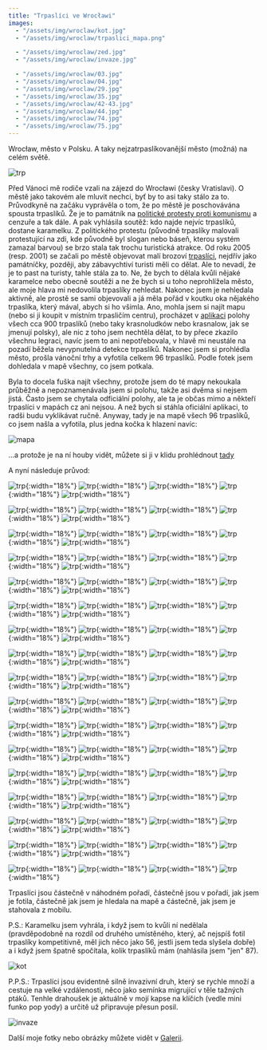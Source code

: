 ```yaml
---
title: "Trpaslíci ve Wrocławi"
images:
  - "/assets/img/wroclaw/kot.jpg"
  - "/assets/img/wroclaw/trpaslici_mapa.png"

  - "/assets/img/wroclaw/zed.jpg"
  - "/assets/img/wroclaw/invaze.jpg"

  - "/assets/img/wroclaw/03.jpg"
  - "/assets/img/wroclaw/04.jpg"
  - "/assets/img/wroclaw/29.jpg"
  - "/assets/img/wroclaw/35.jpg"
  - "/assets/img/wroclaw/42-43.jpg"
  - "/assets/img/wroclaw/44.jpg"
  - "/assets/img/wroclaw/74.jpg"
  - "/assets/img/wroclaw/75.jpg"
---
```


Wrocław, město v Polsku. A taky nejzatrpaslíkovanější město (možná) na celém světě. 

![trp](/assets/img/wroclaw/zed.jpg)

Před Vánoci mě rodiče vzali na zájezd do Wrocławi (česky Vratislavi). O městě jako takovém ale mluvit nechci, byť by to asi taky stálo za to. Průvodkyně na začáku vyprávěla o tom, že po městě je poschovávána spousta trpaslíků. Že je to památník na [politické protesty proti komunismu](https://cs.wikipedia.org/wiki/Oran%C5%BEov%C3%A1_alternativa) a cenzuře a tak dále. A pak vyhlásila soutěž: kdo najde nejvíc trpaslíků, dostane karamelku. 
Z politického protestu (původně trpaslíky malovali protestující na zdi, kde původně byl slogan nebo báseň, kterou systém zamazal barvou) se brzo stala tak trochu turistická atrakce. Od roku 2005 (resp. 2001) se začali po městě objevovat malí brozoví [trpaslíci](https://en.wikipedia.org/wiki/Wroc%C5%82aw_Dwarfs), nejdřív jako památníčky, později, aby zábavychtiví turisti měli co dělat. Ale to nevadí, že je to past na turisty, tahle stála za to. 
Ne, že bych to dělala kvůli nějaké karamelce nebo obecně soutěži a ne že bych si u toho neprohlížela město, ale moje hlava mi nedovolila trpaslíky nehledat. Nakonec jsem je nehledala aktivně, ale prostě se sami objevovali a já měla pořád v koutku oka nějakého trpaslíka, který mával, abych si ho všimla. 
Ano, mohla jsem si najít mapu (nebo si ji koupit v místním trpasličím centru), procházet v [aplikaci](https://cubesoft.pl/project/go-wroclaw-dwarfs/) polohy všech cca 900 trpaslíků (nebo taky krasnoludków nebo krasnalow, jak se jmenují polsky), ale nic z toho jsem nechtěla dělat, to by přece zkazilo všechnu legraci, navíc jsem to ani nepotřebovala, v hlavě mi neustále na pozadí běžela nevypnutelná detekce trpaslíků. 
Nakonec jsem si prohlédla město, prošla vánoční trhy a vyfotila celkem 96 trpaslíků. Podle fotek jsem dohledala v mapě všechny, co jsem potkala. 

Byla to docela fuška najít všechny, protože jsem do té mapy nekoukala průběžně a nepoznamenávala jsem si polohu, takže asi dvěma si nejsem jistá. Často jsem se chytala odficiální polohy, ale ta je občas mimo a někteří trpaslíci v mapách cz ani nejsou. A než bych si stáhla oficiální aplikaci, to radši budu vyklikávat ručně. 
Anyway, tady je na mapě všech 96 trpaslíků, co jsem našla a vyfotila, plus jedna kočka k hlazení navíc: 

![mapa](/assets/img/wroclaw/trpaslici_mapa.png)

...a protože je na ní houby vidět, můžete si ji v klidu prohlédnout [tady](https://mapy.cz/s/hazozanusu)

A nyní následuje průvod: 

![trp](/assets/img/wroclaw/01.jpg){:width="18%"}
![trp](/assets/img/wroclaw/02.jpg){:width="18%"}
![trp](/assets/img/wroclaw/03.jpg){:width="18%"}
![trp](/assets/img/wroclaw/04.jpg){:width="18%"}
![trp](/assets/img/wroclaw/05.jpg){:width="18%"}

![trp](/assets/img/wroclaw/06.jpg){:width="18%"}
![trp](/assets/img/wroclaw/07.jpg){:width="18%"}
![trp](/assets/img/wroclaw/08-09.jpg){:width="18%"}
![trp](/assets/img/wroclaw/10.jpg){:width="18%"}
![trp](/assets/img/wroclaw/11.jpg){:width="18%"}

![trp](/assets/img/wroclaw/12-13.jpg){:width="18%"}
![trp](/assets/img/wroclaw/14-15.jpg){:width="18%"}
![trp](/assets/img/wroclaw/16.jpg){:width="18%"}
![trp](/assets/img/wroclaw/17.jpg){:width="18%"}
![trp](/assets/img/wroclaw/18.jpg){:width="18%"}

![trp](/assets/img/wroclaw/19.jpg){:width="18%"}
![trp](/assets/img/wroclaw/20.jpg){:width="18%"}
![trp](/assets/img/wroclaw/21.jpg){:width="18%"}
![trp](/assets/img/wroclaw/22.jpg){:width="18%"}
![trp](/assets/img/wroclaw/23.jpg){:width="18%"}

![trp](/assets/img/wroclaw/24.jpg){:width="18%"}
![trp](/assets/img/wroclaw/25.jpg){:width="18%"}
![trp](/assets/img/wroclaw/26.jpg){:width="18%"}
![trp](/assets/img/wroclaw/27.jpg){:width="18%"}
![trp](/assets/img/wroclaw/28.jpg){:width="18%"}

![trp](/assets/img/wroclaw/29.jpg){:width="18%"}
![trp](/assets/img/wroclaw/30.jpg){:width="18%"}
![trp](/assets/img/wroclaw/31.jpg){:width="18%"}
![trp](/assets/img/wroclaw/32.jpg){:width="18%"}
![trp](/assets/img/wroclaw/33.jpg){:width="18%"}

![trp](/assets/img/wroclaw/34.jpg){:width="18%"}
![trp](/assets/img/wroclaw/35.jpg){:width="18%"}
![trp](/assets/img/wroclaw/36.jpg){:width="18%"}
![trp](/assets/img/wroclaw/37-38-39.jpg){:width="18%"}
![trp](/assets/img/wroclaw/40.jpg){:width="18%"}

![trp](/assets/img/wroclaw/41.jpg){:width="18%"}
![trp](/assets/img/wroclaw/42-43.jpg){:width="18%"}
![trp](/assets/img/wroclaw/44.jpg){:width="18%"}
![trp](/assets/img/wroclaw/45.jpg){:width="18%"}
![trp](/assets/img/wroclaw/46.jpg){:width="18%"}

![trp](/assets/img/wroclaw/47.jpg){:width="18%"}
![trp](/assets/img/wroclaw/48.jpg){:width="18%"}
![trp](/assets/img/wroclaw/49-50.jpg){:width="18%"}
![trp](/assets/img/wroclaw/51.jpg){:width="18%"}
![trp](/assets/img/wroclaw/52.jpg){:width="18%"}

![trp](/assets/img/wroclaw/53.jpg){:width="18%"}
![trp](/assets/img/wroclaw/54-55.jpg){:width="18%"}
![trp](/assets/img/wroclaw/56.jpg){:width="18%"}
![trp](/assets/img/wroclaw/57.jpg){:width="18%"}
![trp](/assets/img/wroclaw/58.jpg){:width="18%"}

![trp](/assets/img/wroclaw/59.jpg){:width="18%"}
![trp](/assets/img/wroclaw/60.jpg){:width="18%"}
![trp](/assets/img/wroclaw/61.jpg){:width="18%"}
![trp](/assets/img/wroclaw/62.jpg){:width="18%"}
![trp](/assets/img/wroclaw/63-64.jpg){:width="18%"}

![trp](/assets/img/wroclaw/65-66.jpg){:width="18%"}
![trp](/assets/img/wroclaw/67.jpg){:width="18%"}
![trp](/assets/img/wroclaw/68.jpg){:width="18%"}
![trp](/assets/img/wroclaw/69.jpg){:width="18%"}
![trp](/assets/img/wroclaw/70.jpg){:width="18%"}

![trp](/assets/img/wroclaw/71.jpg){:width="18%"}
![trp](/assets/img/wroclaw/72.jpg){:width="18%"}
![trp](/assets/img/wroclaw/73.jpg){:width="18%"}
![trp](/assets/img/wroclaw/74.jpg){:width="18%"}
![trp](/assets/img/wroclaw/75.jpg){:width="18%"}

![trp](/assets/img/wroclaw/76-77-78.jpg){:width="18%"}
![trp](/assets/img/wroclaw/79.jpg){:width="18%"}
![trp](/assets/img/wroclaw/80.jpg){:width="18%"}
![trp](/assets/img/wroclaw/81.jpg){:width="18%"}
![trp](/assets/img/wroclaw/82.jpg){:width="18%"}

![trp](/assets/img/wroclaw/83.jpg){:width="18%"}
![trp](/assets/img/wroclaw/84.jpg){:width="18%"}
![trp](/assets/img/wroclaw/85.jpg){:width="18%"}
![trp](/assets/img/wroclaw/86.jpg){:width="18%"}
![trp](/assets/img/wroclaw/87.jpg){:width="18%"}

![trp](/assets/img/wroclaw/88.jpg){:width="18%"}
![trp](/assets/img/wroclaw/89.jpg){:width="18%"}
![trp](/assets/img/wroclaw/90.jpg){:width="18%"}
![trp](/assets/img/wroclaw/91.jpg){:width="18%"}
![trp](/assets/img/wroclaw/92.jpg){:width="18%"}

![trp](/assets/img/wroclaw/93.jpg){:width="18%"}
![trp](/assets/img/wroclaw/94.jpg){:width="18%"}
![trp](/assets/img/wroclaw/95.jpg){:width="18%"}
![trp](/assets/img/wroclaw/96.jpg){:width="18%"}

Trpaslíci jsou částečně v náhodném pořadí, částečně jsou v pořadí, jak jsem je fotila, částečně jak jsem je hledala na mapě a částečně, jak jsem je stahovala z mobilu. 

P.S.: Karamelku jsem vyhrála, i když jsem to kvůli ní nedělala (pravděpodobně na rozdíl od druhého umístěného, který, ač nejspíš fotil trpaslíky kompetitivně, měl jich něco jako 56, jestli jsem teda slyšela dobře) a i když jsem špatně spočítala, kolik trpaslíků mám (nahlásila jsem "jen" 87). 

![kot](/assets/img/wroclaw/kot.jpg)

P.P.S.: Trpaslíci jsou evidentně silně invazivní druh, který se rychle množí a cestuje na velké vzdálenosti, něco jako semínka migrující v těle tažných ptáků. Tenhle drahoušek je aktuálně v mojí kapse na klíčích (vedle mini funko pop yody) a určitě už připravuje přesun posil. 

![invaze](/assets/img/wroclaw/invaze.jpg)

Další moje fotky nebo obrázky můžete vidět v [Galerii](/galerie/).
